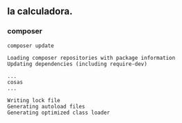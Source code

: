 ## la calculadora.

### composer

`composer update`

```
Loading composer repositories with package information
Updating dependencies (including require-dev)

...
cosas
...

Writing lock file
Generating autoload files
Generating optimized class loader

```
